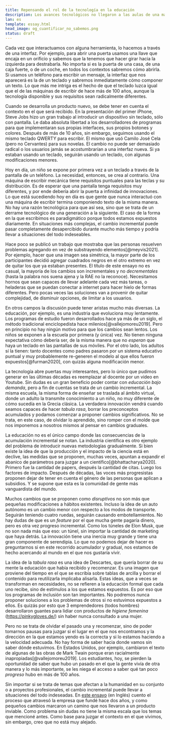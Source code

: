 ```yaml
---
title: Repensando el rol de la tecnología en la educación
description: Los avances tecnológicos no llegaron a las aulas de una manera eficiente. Diferentes pensamientos sobre cómo nuevas herramientas podrían cambiar la dinámica escolar.
lan: es
template: essay.html
head_image: og_cuantificar_no_sabemos.png
status: draft
---
```


Cada vez que interactuamos con alguna herramienta, lo hacemos a través de una interfaz. Por ejemplo, para abrir una puerta usamos una llave que encaja en un orificio y sabemos que la tenemos que hacer girar hacia la izquierda para destrabarla. No importa si es la puerta de una casa, de una caja fuerte, o de un coche, en todos los contextos sabremos cómo abrirla. Si usamos un teléfono para escribir un mensaje, la interfaz que nos aparecerá es la de un teclado y sabremos inmediatamente cómo componer un texto. Lo que más me intriga es el hecho de que el teclado luzca igual que el de las máquinas de escribir de hace más de 100 años, aunque la tecnología disponible y sus requisitos sean radicalmente diferentes. 

Cuando se desarrolla un producto nuevo, se debe tener en cuenta el contexto en el que será recibido. En la presentación del primer iPhone, Steve Jobs hizo un gran trabajo al introducir un dispositivo sin teclado, sólo con pantalla. Le daba absoluta libertad a los desarrolladores de programas para que implementaran sus propias interfaces, sus propios botones y colores. Después de más de 10 años, sin embargo, seguimos usando el mismo teclado QWERTY para escribir. El mismo que usó Camilo José Cela (pero no Cervantes) para sus novelas. El cambio no puede ser demasiado radical o los usuarios jamás se acostumbrarían a una interfaz nueva. Si ya estaban usando un teclado, seguirán usando un teclado, con algunas modificaciones menores. 

Hoy en día, un niño se expone por primera vez a un teclado a través de la pantalla de un teléfono. La necesidad, entonces, se crea al contrario. Una máquina de escribir mecánica tiene requisitos puntuales para las teclas y su distribución. Es de esperar que una pantalla tenga requisitos muy diferentes, y por ende debería abrir la puerta a infinidad de innovaciones. Lo que está sucediendo hoy en día es que gente que nunca interactuó con una máquina de escribir termina componiendo texto de la misma manera. No hay una razón tecnológica para que así sea, sino que se trata de un derrame tecnológico de una generación a la siguiente. El caso de la forma en la que escribimos es paradigmático porque todos estamos expuestos diariamente. En situaciones más complejas, el cambio incremental puede pasar completamente desapercibido durante mucho más tiempo y podría llevar a situaciones del todo indeseables. 

Hace poco se publicó un trabajo que mostraba que las personas resuelven problemas agregando en vez de substrayendo elementos[@meyvis2021]. Por ejemplo, hacer que una imagen sea simétrica, la mayor parte de los participantes decidió agregar cuadrados negros en el otro extremo en vez de quitar los que ya estaban presentes. El título de este ensayo no es casual, la mayoría de los cambios son incrementales y no *decrementales* (hasta la palabra nos suena ajena y la RAE no la reconoce). Necesitamos hornos que sean capaces de llevar adelante cada vez más tareas, o heladeras que se puedan conectar a internet para hacer hielo de formas diferentes. Pero pocas veces las soluciones van a provenir de quitar complejidad, de disminuir opciones, de limitar a los usuarios. 

En otros campos la discusión puede tener aristas mucho más diversas. La educación, por ejemplo, es una industria que evoluciona muy lentamente. Los programas de estudio fueron desarrollados hace ya más de un siglo, el método tradicional enciclopedista hace milenios[@vallejomoreu2019]. Pero en principio no hay ningún motivo para que los cambios sean lentos. Los niños se exponen a la escuela por primera (y única) vez. No tienen ninguna expectativa cómo debería ser, de la misma manera que no *esperan* que haya un teclado en las pantallas de sus móviles. Por el otro lado, los adultos sí la tienen: tanto docentes como padres pasaron por un sistema educativo puntual y muy probablemente re-generen el modelo al que ellos fueron expuestos[@furman2020], con quizás alguna modificación menor. 

La tecnología abre puertas muy interesantes, pero lo único que pudimos generar en las últimas décadas es reemplazar al docente por un video en Youtube. Sin dudas es un gran beneficio poder contar con *educación bajo demanda*, pero a fin de cuentas se trata de un cambio incremental. La misma escuela, la misma forma de enseñar se traslada al ámbito virtual, donde un adulto la transmite conocimiento a un niño, no muy diferente de cómo sucedía en la Grecia clásica. La verdadera innovación vendrá cuando seamos capaces de hacer *tabula rasa*, borrar los preconceptos acumulados y podamos comenzar a proponer cambios significativos. No se trata, en este caso, de olvidar lo aprendido, sino romper con el molde que nos imponemos a nosotros mismos al pensar en cambios graduales. 

La educación no es el único campo donde las consecuencias de la acumulación incremental se notan. La industria científica es otro ejemplo del problema de introducir nuevas metodologías gradualmente. Si bien existe la idea de que la producción y el impacto de la ciencia está en declive, las medidas que se proponen, muchas veces, apuntan a expandir el abanico de parámetros para juzgar a un científico[@bhattacharya2020]. Primero fue la cantidad de papers, después la cantidad de citas. Luego los factores de impacto. Después de décadas, las voces más progresistas proponen dejar de tener en cuenta el género de las personas que aplican a subsidios. Y se supone que esta es la comunidad de gente más vanguardista del mundo. 

Muchos cambios que se proponen como *disruptivos* no son más que pequeñas modificaciones a hábitos existentes. Incluso la idea de un auto autónomo es un cambio menor con respecto a los modos de transporte. Seguirán teniendo cuatro ruedas, seguirán causando embotellamientos. No hay dudas de que es un *feature* por el que mucha gente pagaría dinero, pero es otra vez progreso incremental. Como los túneles de Elon Musk, que no son nada más que eso: un túnel, sin importar la cantidad de marketing que haya detrás. La innovación tiene una inercia muy grande y tiene una gran componente de serendipia. Lo que no podemos dejar de hacer es preguntarnos si en este recorrido acumulador y gradual, nos estamos de hecho acercando al mundo en el que nos gustaría vivir. 

La idea de la *tabula rasa* es una idea de Descartes, que quería borrar de su mente la educación que había recibido y recomenzar. Es una imagen que proviene del tiempo en el que se escribía sobre tablas de arcilla y borrar el contenido para reutilizarla implicaba alisarla. Estas ideas, que a veces se transforman en necesidades, no se refieren a la educación formal que cada uno recibe, sino de estímulos a los que estamos expuestos. Es por eso que los programas de inclusión son tan importantes. No podremos nunca proponer soluciones a los problemas de otros si no estuvimos expuestos a ellos. Es quizás por esto que 3 emprendedores (todos hombres) desarrollaron guantes para lidiar con productos de *higiene femenina* (https://pinkygloves.de/) sin haber nunca consultado a una mujer. 

Pero no se trata de olvidar el pasado una y recomenzar, sino de poder tomarnos pausas para juzgar si el lugar en el que nos encontramos y la dirección en la que estamos yendo es la correcta y si lo estamos haciendo a la velocidad adecuada. No hay forma de saber hacia donde vamos sin saber dónde estuvimos. En Estados Unidos, por ejemplo, cambiaron el texto de algunas de las obras de Mark Twain porque eran racialmente inapropiadas[@vallejomoreu2019]. Los estudiantes, hoy, se pierden la oportunidad de saber que hubo un pasado en el que la gente vivía de otra manera y lo más importante, se les niega el acceso a saber qué tan poco *progreso* hubo en más de 100 años. 

Sin importar si se trata de temas que afectan a la humanidad en su conjunto o a proyectos profesionales, el cambio incremental puede llevar a situaciones del todo indeseadas. En [este ensayo](https://www.aquiles.me/essays/after_a_failure_revert_to_the_last_known_working_state/) (en Inglés) cuento el proceso que atravesó la empresa que fundé hace dos años, y como pequeños cambios marcaron un camino que nos llevaron a un producto inviable. Como problema sin dudas no tiene la misma escala que los temas que mencioné antes. Como base para juzgar el contexto en el que vivimos, sin embargo, creo que no está muy alejado.  

